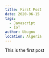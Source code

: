 ```yaml
---
title: First Post
date: 2020-06-15
tags:
  - Javascript
  - IoT
author: Ubugnu
location: Algeria
---
```


This is the first post
